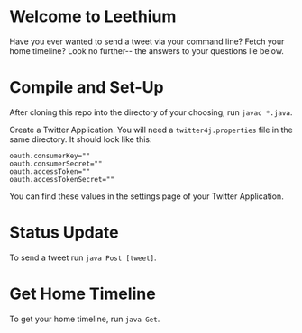 # Welcome to Leethium 

Have you ever wanted to send a tweet via your command line? Fetch your home timeline? Look no further-- the answers to your questions lie below.

# Compile and Set-Up

After cloning this repo into the directory of your choosing, run `javac *.java`.

Create a Twitter Application. You will need a `twitter4j.properties` file in the same directory. It should look like this:

```
oauth.consumerKey=""
oauth.consumerSecret=""
oauth.accessToken=""
oauth.accessTokenSecret=""
```
You can find these values in the settings page of your Twitter Application.

# Status Update

To send a tweet run `java Post [tweet]`.

# Get Home Timeline

To get your home timeline, run `java Get`.

